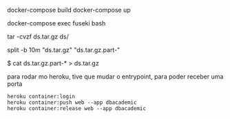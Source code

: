 docker-compose build
docker-compose up


docker-compose exec fuseki bash

tar -cvzf ds.tar.gz ds/

split -b 10m "ds.tar.gz" "ds.tar.gz.part-"

$ cat ds.tar.gz.part-* > ds.tar.gz

para rodar mo heroku, tive que mudar o entrypoint, para poder receber uma porta

    heroku container:login
    heroku container:push web --app dbacademic
    heroku container:release web --app dbacademic
